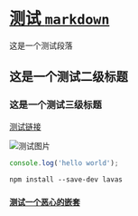 # [测试 `markdown`](./index)

这是一个测试段落

<style>
.haha {background: #dcdcdc;}
.haha .lala {font-size: 1em}
</style>

## 这是一个测试二级标题

<style lang="stylus">
    $color-blue = #112211
    .a
        color #fff
        .c
            background-color $color-blue
</style>

### 这是一个测试三级标题

[测试链接](./path/to/mock)

![测试图片](./path/to/image.jpg)

```javascript
console.log('hello world');
```

```npm
npm install --save-dev lavas
```

### [`测试一个恶心的嵌套`](./haha)
